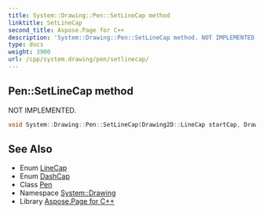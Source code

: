 ```yaml
---
title: System::Drawing::Pen::SetLineCap method
linktitle: SetLineCap
second_title: Aspose.Page for C++
description: 'System::Drawing::Pen::SetLineCap method. NOT IMPLEMENTED in C++.'
type: docs
weight: 3900
url: /cpp/system.drawing/pen/setlinecap/
---
```

## Pen::SetLineCap method


NOT IMPLEMENTED.

```cpp
void System::Drawing::Pen::SetLineCap(Drawing2D::LineCap startCap, Drawing2D::LineCap endCap, Drawing2D::DashCap dashCap)
```


## See Also

* Enum [LineCap](../../../system.drawing.drawing2d/linecap/)
* Enum [DashCap](../../../system.drawing.drawing2d/dashcap/)
* Class [Pen](../)
* Namespace [System::Drawing](../../)
* Library [Aspose.Page for C++](../../../)
